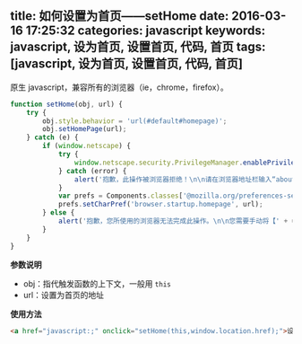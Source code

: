 title: 如何设置为首页——setHome
date: 2016-03-16 17:25:32
categories: javascript
keywords: javascript, 设为首页, 设置首页, 代码, 首页
tags: [javascript, 设为首页, 设置首页, 代码, 首页]
---

原生 javascript，兼容所有的浏览器（ie，chrome，firefox）。
<!--more-->

``` javascript
function setHome(obj, url) {
    try {
        obj.style.behavior = 'url(#default#homepage)';
        obj.setHomePage(url);
    } catch (e) {
        if (window.netscape) {
            try {
                window.netscape.security.PrivilegeManager.enablePrivilege('UniversalXPConnect');
            } catch (error) {
                alert('抱歉，此操作被浏览器拒绝！\n\n请在浏览器地址栏输入“about:config”并回车\n\n然后将[signed.applets.codebase_principal_support]的值设置为true，双击即可。');
            }
            var prefs = Components.classes['@mozilla.org/preferences-service;1'].getService(Components.interfaces.nsIPrefBranch);
            prefs.setCharPref('browser.startup.homepage', url);
        } else {
            alert('抱歉，您所使用的浏览器无法完成此操作。\n\n您需要手动将【' + url + '】设置为首页。');
        }
    }
}
```

**参数说明**

- obj：指代触发函数的上下文，一般用 `this`
- url：设置为首页的地址

**使用方法**

``` html
<a href="javascript:;" onclick="setHome(this,window.location.href);">设为首页</a>
```